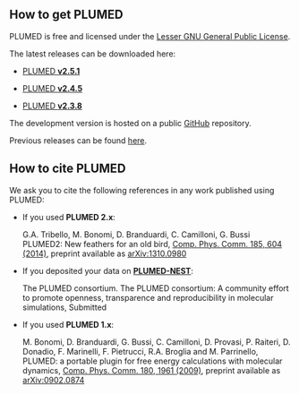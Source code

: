 How to get PLUMED
-----------------------------
PLUMED is free and licensed under the [Lesser GNU General Public License](http://www.gnu.org/licenses/lgpl-3.0.en.html).

The latest releases can be downloaded here:

* [PLUMED **v2.5.1**](https://drive.google.com/file/d/1So2SnPxu5_yn7K8T4WuQjKMmAOBcChe5/view?usp=drive_web)

* [PLUMED **v2.4.5**](https://drive.google.com/file/d/1XX_fSOy4ogxBlAmg2iyZdNu3oGlBEubm/view?usp=drive_web)

* [PLUMED **v2.3.8**](https://drive.google.com/file/d/19NHg7zf00iFgHyUqNaobEbXdR_V2sqsT/view?usp=drive_web)

The development version is hosted on a public [GitHub](http://github.com/plumed/plumed2) repository.

Previous releases can be found [here](https://drive.google.com/drive/folders/0BwSy_pKU_ogWZnNGSjQ1V203bWM).


How to cite PLUMED
-----------------------------
We  ask you to cite the following references in any work published using PLUMED:

- If you used **PLUMED 2.x**:

  G.A. Tribello, M. Bonomi, D. Branduardi, C. Camilloni, G. Bussi  
  PLUMED2: New feathers for an old bird,
  [Comp. Phys. Comm. 185, 604 (2014)](http://doi.org/10.1016/j.cpc.2013.09.018), preprint available as [arXiv:1310.0980](https://arxiv.org/abs/1310.0980)

- If you deposited your data on [**PLUMED-NEST**](https://plumed.github.io/plumed-nest-site/):

  The PLUMED consortium.
  The PLUMED consortium: A community effort to promote openness, transparence and reproducibility in molecular simulations,
  Submitted

- If you used **PLUMED 1.x**:

  M. Bonomi, D. Branduardi, G. Bussi, C. Camilloni, D. Provasi, P. Raiteri, D. Donadio, F. Marinelli, F. Pietrucci, R.A. Broglia and M. Parrinello,
  PLUMED: a portable plugin for free energy calculations with molecular dynamics,
  [Comp. Phys. Comm. 180, 1961 (2009)](http://doi.org/10.1016/j.cpc.2009.05.011), preprint available as [arXiv:0902.0874](http://arxiv.org/abs/0902.0874)



